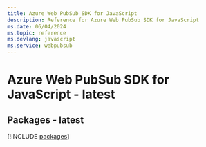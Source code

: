 ```yaml
---
title: Azure Web PubSub SDK for JavaScript
description: Reference for Azure Web PubSub SDK for JavaScript
ms.date: 06/04/2024
ms.topic: reference
ms.devlang: javascript
ms.service: webpubsub
---
```

# Azure Web PubSub SDK for JavaScript - latest
## Packages - latest
[!INCLUDE [packages](web-pubsub-index.md)]